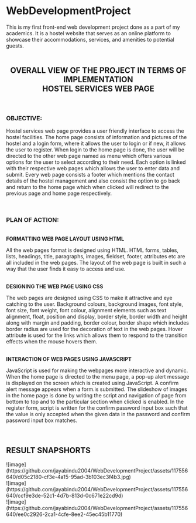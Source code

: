 <h1> WebDevelopmentProject</h1>
This is my first front-end web development project done as a part of my academics. It is a hostel website that serves as an online platform to showcase their accommodations, services, and amenities to potential guests.<br><br>
<center>
<h2>OVERALL VIEW OF THE PROJECT IN TERMS OF IMPLEMENTATION<br>
HOSTEL SERVICES WEB PAGE
</h1></center>
<br>
<h3> OBJECTIVE:</h3>
<p>
  Hostel services web page provides a user friendly interface to access the hostel facilities. The home page consists of information and pictures of the hostel and a login form, where it allows the user to login or if new, it allows the user to register. When login to the home page is done, the user will be directed to the other web page named as menu which offers various options for the user to select according to their need. Each option is linked with their respective web pages which allows the user to enter data and submit. Every web page consists a footer which mentions the contact details of the hostel management and also consist the option to go back and return to the home page which when clicked will redirect to the previous page and home page respectively.
</p>
<br>
<h3> PLAN OF ACTION:</h3><br>
<b>	FORMATTING WEB PAGE LAYOUT USING HTML</b><br>
<p>All the web pages format is designed using HTML. HTML forms, tables, lists, headings, title, paragraphs, images, fieldset, footer, attributes etc are all included in the web pages. The layout of the web page is built in such a way that the user finds it easy to access and use.</p>
<br>
<b> DESIGNING THE WEB PAGE USING CSS</b>
<br>
<p>The web pages are designed using CSS to make it attractive and eye catching to the user. Background colours, background images, font style, font size, font weight, font colour, alignment elements such as text alignment, float, position and display, border style, border width and height along with margin and padding, border colour, border shape which includes border radius are used for the decoration of text in the web pages. Hover attribute is used for the links which allows them to respond to the transition effects when the mouse hovers them. </p><br>
<b>	INTERACTION OF WEB PAGES USING JAVASCRIPT</b><br>
<p>JavaScript is used for making the webpages more interactive and dynamic. When the home page is directed to the menu page, a pop-up alert message is displayed on the screen which is created using JavaScript. A confirm alert message appears when a form.is submitted. The slideshow of images in the home page is done by writing the script and navigation of page from bottom to top and to the particular section when clicked is enabled. In the register form, script is written for the confirm password input box such that the value is only accepted when the given data in the password and confirm password input box matches.
  
</p>



<br>

<h2>RESULT SNAPSHORTS</h2>
![image](https://github.com/jayabindu2004/WebDevelopmentProject/assets/117556640/d05c2180-cf3e-4a15-95ad-3b103ec3f4b3.jpg)
<br>
![image](https://github.com/jayabindu2004/WebDevelopmentProject/assets/117556640/ccf9e3de-52c1-4d7b-813d-0c671e22cd9d)
<br>
![image](https://github.com/jayabindu2004/WebDevelopmentProject/assets/117556640/ee0c2926-2ca1-4cfe-8ee2-45ec45b11770)
<br>

<br>



